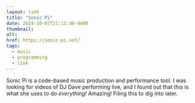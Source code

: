 ```yaml
---
layout: link
title: "Sonic Pi"
date: 2024-10-07T21:11:40-0400
thumbnail:
alt:
href: https://sonic-pi.net/
tags:
  - music
  - programming
  - link
---
```


Sonic Pi is a code-based music production and performance tool. I was looking for videos of DJ Dave performing live, and I found out that _this_ is what she uses to do _everything!_ Amazing! Filing this to dig into later.
